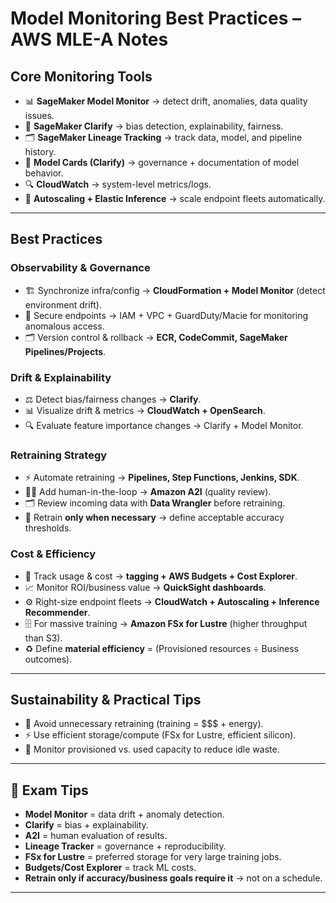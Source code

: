 # Model Monitoring Best Practices – AWS MLE-A Notes

## Core Monitoring Tools
- 📊 **SageMaker Model Monitor** → detect drift, anomalies, data quality issues.  
- 🧾 **SageMaker Clarify** → bias detection, explainability, fairness.  
- 🗂️ **SageMaker Lineage Tracking** → track data, model, and pipeline history.  
- 📜 **Model Cards (Clarify)** → governance + documentation of model behavior.  
- 🔍 **CloudWatch** → system-level metrics/logs.  
- 🔄 **Autoscaling + Elastic Inference** → scale endpoint fleets automatically.  

---

## Best Practices

### Observability & Governance
- 🏗️ Synchronize infra/config → **CloudFormation + Model Monitor** (detect environment drift).  
- 🔐 Secure endpoints → IAM + VPC + GuardDuty/Macie for monitoring anomalous access.  
- 🗂️ Version control & rollback → **ECR, CodeCommit, SageMaker Pipelines/Projects**.  

### Drift & Explainability
- ⚖️ Detect bias/fairness changes → **Clarify**.  
- 📊 Visualize drift & metrics → **CloudWatch + OpenSearch**.  
- 🔍 Evaluate feature importance changes → Clarify + Model Monitor.  

### Retraining Strategy
- ⚡ Automate retraining → **Pipelines, Step Functions, Jenkins, SDK**.  
- 🧑‍⚖️ Add human-in-the-loop → **Amazon A2I** (quality review).  
- 🗂️ Review incoming data with **Data Wrangler** before retraining.  
- 🛑 Retrain **only when necessary** → define acceptable accuracy thresholds.  

### Cost & Efficiency
- 💸 Track usage & cost → **tagging + AWS Budgets + Cost Explorer**.  
- 📈 Monitor ROI/business value → **QuickSight dashboards**.  
- ⚙️ Right-size endpoint fleets → **CloudWatch + Autoscaling + Inference Recommender**.  
- 🗄️ For massive training → **Amazon FSx for Lustre** (higher throughput than S3).  
- ♻️ Define **material efficiency** = (Provisioned resources ÷ Business outcomes).  

---

## Sustainability & Practical Tips
- 🔄 Avoid unnecessary retraining (training = $$$ + energy).  
- ⚡ Use efficient storage/compute (FSx for Lustre, efficient silicon).  
- 🌱 Monitor provisioned vs. used capacity to reduce idle waste.  

---

## 🔑 Exam Tips
- **Model Monitor** = data drift + anomaly detection.  
- **Clarify** = bias + explainability.  
- **A2I** = human evaluation of results.  
- **Lineage Tracker** = governance + reproducibility.  
- **FSx for Lustre** = preferred storage for very large training jobs.  
- **Budgets/Cost Explorer** = track ML costs.  
- **Retrain only if accuracy/business goals require it** → not on a schedule.  

---
